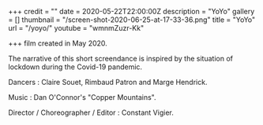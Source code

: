 +++
credit = ""
date = 2020-05-22T22:00:00Z
description = "YoYo"
gallery = []
thumbnail = "/screen-shot-2020-06-25-at-17-33-36.png"
title = "YoYo"
url = "/yoyo/"
youtube = "wmnmZuzr-Kk"

+++
film created in May 2020.

The narrative of this short screendance is inspired by the situation of lockdown during the Covid-19 pandemic.

Dancers : Claire Souet, Rimbaud Patron and Marge Hendrick.

Music : Dan O'Connor's "Copper Mountains".

Director / Choreographer / Editor : Constant Vigier.